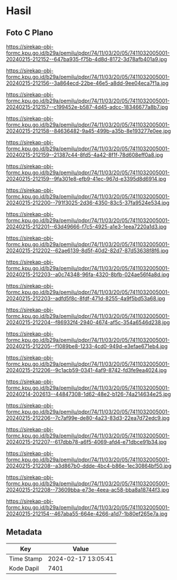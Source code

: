 # Hasil

## Foto C Plano

https://sirekap-obj-formc.kpu.go.id/b29a/pemilu/pdpr/74/11/03/20/05/7411032005001-20240215-212152--647ba935-f75b-4d8d-8172-3d78afb401a9.jpg

https://sirekap-obj-formc.kpu.go.id/b29a/pemilu/pdpr/74/11/03/20/05/7411032005001-20240215-212156--3a864ecd-22be-46e5-a8dd-9ee04eca7f1a.jpg

https://sirekap-obj-formc.kpu.go.id/b29a/pemilu/pdpr/74/11/03/20/05/7411032005001-20240215-212157--c199452e-b587-4d45-adcc-18346677a8b7.jpg

https://sirekap-obj-formc.kpu.go.id/b29a/pemilu/pdpr/74/11/03/20/05/7411032005001-20240215-212158--84636482-9a45-499b-a35b-8e193277e0ee.jpg

https://sirekap-obj-formc.kpu.go.id/b29a/pemilu/pdpr/74/11/03/20/05/7411032005001-20240215-212159--21387c44-8fd5-4a42-8f1f-78d608eff0a8.jpg

https://sirekap-obj-formc.kpu.go.id/b29a/pemilu/pdpr/74/11/03/20/05/7411032005001-20240215-212159--9fa301e8-efb9-41ec-967d-e3395d8d6914.jpg

https://sirekap-obj-formc.kpu.go.id/b29a/pemilu/pdpr/74/11/03/20/05/7411032005001-20240215-212200--791f3025-2d36-4350-83c5-37fa9524e534.jpg

https://sirekap-obj-formc.kpu.go.id/b29a/pemilu/pdpr/74/11/03/20/05/7411032005001-20240215-212201--63d49666-f7c5-4925-a1e3-1eea7220a1d3.jpg

https://sirekap-obj-formc.kpu.go.id/b29a/pemilu/pdpr/74/11/03/20/05/7411032005001-20240215-212202--62ae6139-8d5f-40d2-82d7-87d53638f8f6.jpg

https://sirekap-obj-formc.kpu.go.id/b29a/pemilu/pdpr/74/11/03/20/05/7411032005001-20240215-212203--a0c74348-96fa-4320-8bfb-024ae56f4a8d.jpg

https://sirekap-obj-formc.kpu.go.id/b29a/pemilu/pdpr/74/11/03/20/05/7411032005001-20240215-212203--adfd5f8c-8fdf-471d-8255-4a9f5bd53a68.jpg

https://sirekap-obj-formc.kpu.go.id/b29a/pemilu/pdpr/74/11/03/20/05/7411032005001-20240215-212204--f86932f4-2940-4674-af5c-354a6546d238.jpg

https://sirekap-obj-formc.kpu.go.id/b29a/pemilu/pdpr/74/11/03/20/05/7411032005001-20240215-212205--f1089be8-1233-4cd0-949d-e3efae671eb4.jpg

https://sirekap-obj-formc.kpu.go.id/b29a/pemilu/pdpr/74/11/03/20/05/7411032005001-20240215-212206--9c1acb59-0341-4af9-8742-fd3fe9ea4024.jpg

https://sirekap-obj-formc.kpu.go.id/b29a/pemilu/pdpr/74/11/03/20/05/7411032005001-20240214-202613--44847308-1d62-48e2-b126-74a214634e25.jpg

https://sirekap-obj-formc.kpu.go.id/b29a/pemilu/pdpr/74/11/03/20/05/7411032005001-20240215-212206--7c7af99e-de80-4a23-83d3-22ea7d72edc9.jpg

https://sirekap-obj-formc.kpu.go.id/b29a/pemilu/pdpr/74/11/03/20/05/7411032005001-20240215-212207--617dbb78-a6f5-4069-afd4-e71dbce91b34.jpg

https://sirekap-obj-formc.kpu.go.id/b29a/pemilu/pdpr/74/11/03/20/05/7411032005001-20240215-212208--a3d867b0-ddde-4bc4-b86e-1ec30864bf50.jpg

https://sirekap-obj-formc.kpu.go.id/b29a/pemilu/pdpr/74/11/03/20/05/7411032005001-20240215-212208--73609bba-e73e-4eea-ac58-bba8a18744f3.jpg

https://sirekap-obj-formc.kpu.go.id/b29a/pemilu/pdpr/74/11/03/20/05/7411032005001-20240215-212154--467aba55-664e-4266-a1d7-1b80ef265e7a.jpg


## Metadata

| Key        | Value               |
| ---------- | ------------------- |
| Time Stamp | 2024-02-17 13:05:41 |
| Kode Dapil | 7401                |



